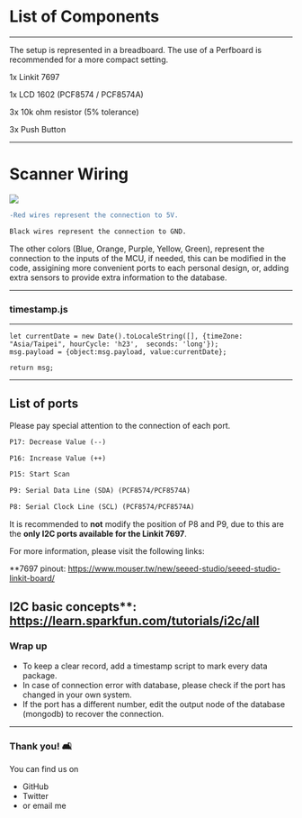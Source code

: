 # List of Components
---

The setup is represented in a breadboard. The use of a Perfboard is recommended for a more compact setting.


1x Linkit 7697

1x LCD 1602 (PCF8574 / PCF8574A)

3x 10k ohm resistor (5% tolerance)

3x Push Button


---

# Scanner Wiring

![](https://i.imgur.com/oxuwI5f.png)

```diff
-Red wires represent the connection to 5V.
```
```diff
Black wires represent the connection to GND.
```


The other colors (Blue, Orange, Purple, Yellow, Green), represent the connection to the inputs of the MCU, if needed, this can be modified in the code, assigining more convenient ports to each personal design, or, adding extra sensors to provide extra information to the database.

---

### timestamp.js

---

```js=
let currentDate = new Date().toLocaleString([], {timeZone: "Asia/Taipei", hourCycle: 'h23',  seconds: 'long'});
msg.payload = {object:msg.payload, value:currentDate}; 

return msg; 
```

---

## List of ports

Please pay special attention to the connection of each port.

```diff
P17: Decrease Value (--)
```
```diff
P16: Increase Value (++)
```

```diff
P15: Start Scan
```

```diff
P9: Serial Data Line (SDA) (PCF8574/PCF8574A)
```

```diff
P8: Serial Clock Line (SCL) (PCF8574/PCF8574A)
```

It is recommended to **not** modify the position of P8 and P9, due to this are the **only I2C ports available for the Linkit 7697**.

For more information, please visit the following links:


**7697 pinout: https://www.mouser.tw/new/seeed-studio/seeed-studio-linkit-board/


I2C basic concepts**: https://learn.sparkfun.com/tutorials/i2c/all
---

### Wrap up

- To keep a clear record, add a timestamp script to mark every data package.
- In case of connection error with database, please check if the port has changed in your own system.
- If the port has a different number, edit the output node of the database (mongodb) to recover the connection. 

---

### Thank you! :couch_and_lamp: 

You can find us on

- GitHub
- Twitter
- or email me
